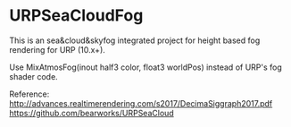 # URPSeaCloudFog

This is an sea&cloud&skyfog integrated project for height based fog rendering for URP (10.x+).




Use MixAtmosFog(inout half3 color, float3 worldPos) instead of URP's fog shader code.

Reference:  
http://advances.realtimerendering.com/s2017/DecimaSiggraph2017.pdf
https://github.com/bearworks/URPSeaCloud
